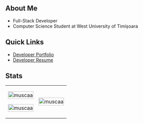 ## About Me

- Full-Stack Developer
- Computer Science Student at West University of Timișoara

## Quick Links

- [Developer Portfolio](https://muscaa.github.io/portfolio/)
- [Developer Resume](https://muscaa.github.io/portfolio/resumes/EN.pdf)

## Stats

<table>
  <tr>
    <td>
      <p>
        <img align="center" width="100%" src="https://streak-stats.demolab.com?user=muscaa&theme=transparent&hide_border=true" alt="muscaa" />
      </p>
      <p>
        <img align="center" width="100%" src="https://github-readme-stats.vercel.app/api?username=muscaa&show_icons=true&theme=transparent&hide_border=true&locale=en" alt="muscaa" />
      </p>
    </td>
    <td>
      <p>
        <img align="center" width="100%" src="https://github-readme-stats.vercel.app/api/top-langs?username=muscaa&show_icons=true&theme=transparent&hide_border=true&locale=en&layout=compact" alt="muscaa" />
      </p>
    </td>
  </tr>
</table>
